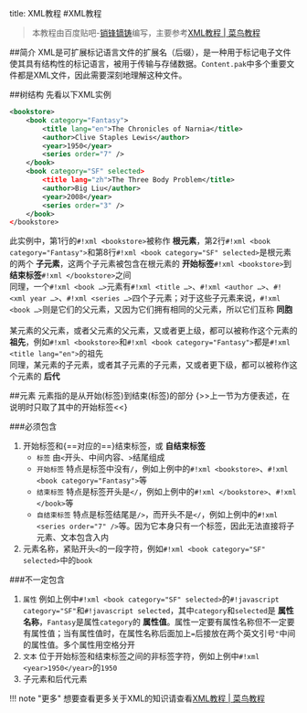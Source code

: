 title: XML教程
#XML教程

>本教程由百度贴吧-<a href="http://tieba.baidu.com/home/main/?un=销锋镝铸" target="_blank">销锋镝铸</a>编写，主要参考<a href="http://www.runoob.com/xml/xml-tutorial.html" target="_blank">XML教程 | 菜鸟教程</a>

##简介
XML是可扩展标记语言文件的扩展名（后缀），是一种用于标记电子文件使其具有结构性的标记语言，被用于传输与存储数据。`Content.pak`中多个重要文件都是XML文件，因此需要深刻地理解这种文件。

##树结构
先看以下XML实例
```xml linenums="1"
<bookstore>
	<book category="Fantasy">
		<title lang="en">The Chronicles of Narnia</title>
		<author>Clive Staples Lewis</author>
		<year>1950</year>
		<series order="7" />
	</book>
	<book category="SF" selected>
		<title lang="zh">The Three Body Problem</title>
		<author>Big Liu</author>
		<year>2008</year>
		<series order="3" />
	</book>
</bookstore>
```
此实例中，第1行的`#!xml <bookstore>`被称作 **根元素**，第2行`#!xml <book category="Fantasy">`和第8行`#!xml <book category="SF" selected>`是根元素的两个 **子元素**，这两个子元素被包含在根元素的 **开始标签**`#!xml <bookstore>`到 **结束标签**`#!xml </bookstore>`之间  
同理，一个`#!xml <book …>`元素有`#!xml <title …>`、`#!xml <author …>`、`#! <xml year …>`、`#!xml <series …>`四个子元素；对于这些子元素来说，`#!xml <book …>`则是它们的父元素，又因为它们拥有相同的父元素，所以它们互称 **同胞**  
<br />
某元素的父元素，或者父元素的父元素，又或者更上级，都可以被称作这个元素的 **祖先**，例如`#!xml <bookstore>`和`#!xml <book category="Fantasy">`都是`#!xml <title lang="en">`的祖先  
同理，某元素的子元素，或者其子元素的子元素，又或者更下级，都可以被称作这个元素的 **后代**

##元素
元素指的是从开始(标签)到结束(标签)的部分 {>>上一节为方便表述，在说明时只取了其中的开始标签<<}

###必须包含
1. 开始标签和{==对应的==}结束标签，或 **自结束标签**
    * `标签` 由`<`开头、中间内容、`>`结尾组成
    * `开始标签` 特点是标签中没有`/`，例如上例中的`#!xml <bookstore>`、`#!xml <book category="Fantasy">`等
    * `结束标签` 特点是标签开头是`</`，例如上例中的`#!xml </bookstore>`、`#!xml </book>`等
    * `自结束标签` 特点是标签结尾是`/>`，而开头不是`</`，例如上例中的`#!xml <series order="7" />`等。因为它本身只有一个标签，因此无法直接将子元素、文本包含入内
2. 元素名称，紧贴开头`<`的一段字符，例如`#!xml <book category="SF" selected>`中的`book`

###不一定包含
1. `属性` 例如上例中`#!xml <book category="SF" selected>`的`#!javascript category="SF"`和`#!javascript selected`，其中`category`和`selected`是 **属性名称**，`Fantasy`是属性`category`的 **属性值**。属性一定要有属性名称但不一定要有属性值；当有属性值时，在属性名称后面加上`=`后接放在两个英文引号`"`中间的属性值。多个属性用空格分开
2. `文本` 位于开始标签和结束标签之间的非标签字符，例如上例中`#!xml <year>1950</year>`的`1950`
3. 子元素和后代元素

!!! note "更多"
    想要查看更多关于XML的知识请查看<a href="http://www.runoob.com/xml/xml-tutorial.html" target="_blank">XML教程 | 菜鸟教程</a>